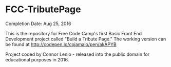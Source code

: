 # FCC-TributePage
Completion Date: 	Aug 25, 2016

This is the repository for Free Code Camp's first Basic Front End Development project called "Build a Tribute Page." The working version can be found at http://codepen.io/cojamalo/pen/akAPYB

Project coded by Connor Lenio - released into the public domain for educational purposes in 2016. 

